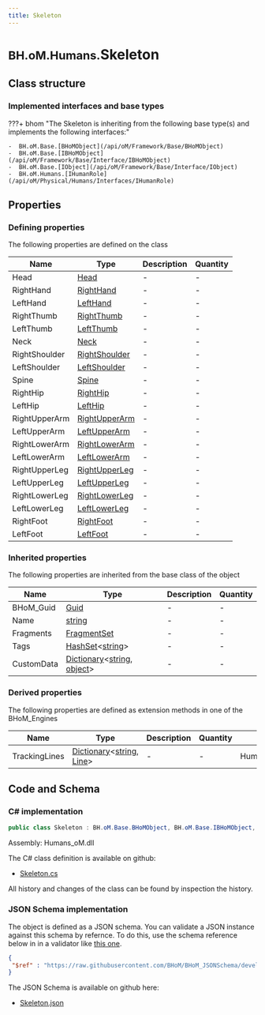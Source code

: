 ```yaml
---
title: Skeleton
---
```


# <small>BH.oM.Humans.</small>**Skeleton**



## Class structure

### Implemented interfaces and base types

???+ bhom "The Skeleton is inheriting from the following base type(s) and implements the following interfaces:"

    -  BH.oM.Base.[BHoMObject](/api/oM/Framework/Base/BHoMObject)
    -  BH.oM.Base.[IBHoMObject](/api/oM/Framework/Base/Interface/IBHoMObject)
    -  BH.oM.Base.[IObject](/api/oM/Framework/Base/Interface/IObject)
    -  BH.oM.Humans.[IHumanRole](/api/oM/Physical/Humans/Interfaces/IHumanRole)


## Properties



### Defining properties

The following properties are defined on the class

| Name             | Type             | Description      | Quantity         |
|------------------|------------------|------------------|------------------|
| Head | [Head](/api/oM/Physical/Humans/BodyParts/Head) | - | - |
| RightHand | [RightHand](/api/oM/Physical/Humans/BodyParts/RightHand) | - | - |
| LeftHand | [LeftHand](/api/oM/Physical/Humans/BodyParts/LeftHand) | - | - |
| RightThumb | [RightThumb](/api/oM/Physical/Humans/BodyParts/RightThumb) | - | - |
| LeftThumb | [LeftThumb](/api/oM/Physical/Humans/BodyParts/LeftThumb) | - | - |
| Neck | [Neck](/api/oM/Physical/Humans/BodyParts/Neck) | - | - |
| RightShoulder | [RightShoulder](/api/oM/Physical/Humans/BodyParts/RightShoulder) | - | - |
| LeftShoulder | [LeftShoulder](/api/oM/Physical/Humans/BodyParts/LeftShoulder) | - | - |
| Spine | [Spine](/api/oM/Physical/Humans/BodyParts/Spine) | - | - |
| RightHip | [RightHip](/api/oM/Physical/Humans/BodyParts/RightHip) | - | - |
| LeftHip | [LeftHip](/api/oM/Physical/Humans/BodyParts/LeftHip) | - | - |
| RightUpperArm | [RightUpperArm](/api/oM/Physical/Humans/BodyParts/RightUpperArm) | - | - |
| LeftUpperArm | [LeftUpperArm](/api/oM/Physical/Humans/BodyParts/LeftUpperArm) | - | - |
| RightLowerArm | [RightLowerArm](/api/oM/Physical/Humans/BodyParts/RightLowerArm) | - | - |
| LeftLowerArm | [LeftLowerArm](/api/oM/Physical/Humans/BodyParts/LeftLowerArm) | - | - |
| RightUpperLeg | [RightUpperLeg](/api/oM/Physical/Humans/BodyParts/RightUpperLeg) | - | - |
| LeftUpperLeg | [LeftUpperLeg](/api/oM/Physical/Humans/BodyParts/LeftUpperLeg) | - | - |
| RightLowerLeg | [RightLowerLeg](/api/oM/Physical/Humans/BodyParts/RightLowerLeg) | - | - |
| LeftLowerLeg | [LeftLowerLeg](/api/oM/Physical/Humans/BodyParts/LeftLowerLeg) | - | - |
| RightFoot | [RightFoot](/api/oM/Physical/Humans/BodyParts/RightFoot) | - | - |
| LeftFoot | [LeftFoot](/api/oM/Physical/Humans/BodyParts/LeftFoot) | - | - |


### Inherited properties
The following properties are inherited from the base class of the object

| Name             | Type             | Description      | Quantity         |
|------------------|------------------|------------------|------------------|
| BHoM_Guid | [Guid](https://learn.microsoft.com/en-us/dotnet/api/System.Guid?view=netstandard-2.0) | - | - |
| Name | [string](https://learn.microsoft.com/en-us/dotnet/api/System.String?view=netstandard-2.0) | - | - |
| Fragments | [FragmentSet](/api/oM/Framework/Base/FragmentSet) | - | - |
| Tags | [HashSet](https://learn.microsoft.com/en-us/dotnet/api/System.Collections.Generic.HashSet-1?view=netstandard-2.0)&lt;[string](https://learn.microsoft.com/en-us/dotnet/api/System.String?view=netstandard-2.0)&gt; | - | - |
| CustomData | [Dictionary](https://learn.microsoft.com/en-us/dotnet/api/System.Collections.Generic.Dictionary-2?view=netstandard-2.0)&lt;[string](https://learn.microsoft.com/en-us/dotnet/api/System.String?view=netstandard-2.0), [object](https://learn.microsoft.com/en-us/dotnet/api/System.Object?view=netstandard-2.0)&gt; | - | - |


### Derived properties

The following properties are defined as extension methods in one of the BHoM_Engines

| Name             | Type             | Description      | Quantity         | Engine           |
|------------------|------------------|------------------|------------------|------------------|
| TrackingLines | [Dictionary](https://learn.microsoft.com/en-us/dotnet/api/System.Collections.Generic.Dictionary-2?view=netstandard-2.0)&lt;[string](https://learn.microsoft.com/en-us/dotnet/api/System.String?view=netstandard-2.0), [Line](/api/oM/Dimensional/Geometry/Curve/Line)&gt; | - | - | Humans_Engine |


## Code and Schema

### C# implementation

``` C# title="C#"
public class Skeleton : BH.oM.Base.BHoMObject, BH.oM.Base.IBHoMObject, BH.oM.Base.IObject, BH.oM.Humans.IHumanRole
```

Assembly: Humans_oM.dll

The C# class definition is available on github:

- [Skeleton.cs](https://github.com/BHoM/BHoM/blob/develop/Humans_oM/Skeleton.cs)

All history and changes of the class can be found by inspection the history.
### JSON Schema implementation

The object is defined as a JSON schema. You can validate a JSON instance against this schema by refernce. To do this, use the schema reference below in in a validator like [this one](https://www.jsonschemavalidator.net/).

``` json title="JSON Schema"
{
 "$ref" : "https://raw.githubusercontent.com/BHoM/BHoM_JSONSchema/develop/Humans_oM/Skeleton.json"
}
```

The JSON Schema is available on github here:

- [Skeleton.json](https://github.com/BHoM/BHoM_JSONSchema/blob/develop/Humans_oM/Skeleton.json)
